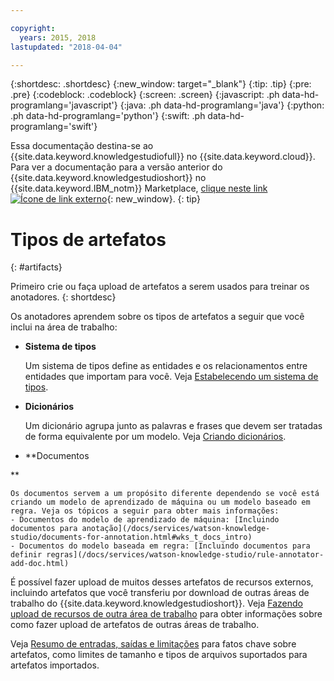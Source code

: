 ```yaml
---

copyright:
  years: 2015, 2018
lastupdated: "2018-04-04"

---
```


{:shortdesc: .shortdesc}
{:new_window: target="_blank"}
{:tip: .tip}
{:pre: .pre}
{:codeblock: .codeblock}
{:screen: .screen}
{:javascript: .ph data-hd-programlang='javascript'}
{:java: .ph data-hd-programlang='java'}
{:python: .ph data-hd-programlang='python'}
{:swift: .ph data-hd-programlang='swift'}

Essa documentação destina-se ao {{site.data.keyword.knowledgestudiofull}} no {{site.data.keyword.cloud}}. Para ver a documentação para a versão anterior do {{site.data.keyword.knowledgestudioshort}} no {{site.data.keyword.IBM_notm}} Marketplace, [clique neste link ![Ícone de link externo](../../icons/launch-glyph.svg "Ícone de link externo")](https://{DomainName}/docs/services/knowledge-studio/artifacts.html){: new_window}.
{: tip}

# Tipos de artefatos
{: #artifacts}

Primeiro crie ou faça upload de artefatos a serem usados para treinar os anotadores.
{: shortdesc}

Os anotadores aprendem sobre os tipos de artefatos a seguir que você inclui na área de trabalho:

- **Sistema de tipos**

    Um sistema de tipos define as entidades e os relacionamentos entre entidades que importam para você. Veja [Estabelecendo um sistema de tipos](/docs/services/watson-knowledge-studio/typesystem.html).

- **Dicionários**

    Um dicionário agrupa junto as palavras e frases que devem ser tratadas de forma equivalente por um modelo. Veja [Criando dicionários](/docs/services/watson-knowledge-studio/dictionaries.html).

- **Documentos

**

    Os documentos servem a um propósito diferente dependendo se você está criando um modelo de aprendizado de máquina ou um modelo baseado em regra. Veja os tópicos a seguir para obter mais informações:
    - Documentos do modelo de aprendizado de máquina: [Incluindo documentos para anotação](/docs/services/watson-knowledge-studio/documents-for-annotation.html#wks_t_docs_intro)
    - Documentos do modelo baseada em regra: [Incluindo documentos para definir regras](/docs/services/watson-knowledge-studio/rule-annotator-add-doc.html)

É possível fazer upload de muitos desses artefatos de recursos externos, incluindo artefatos que você transferiu por download de outras áreas de trabalho do {{site.data.keyword.knowledgestudioshort}}. Veja [Fazendo upload de recursos de outra área de trabalho](/docs/services/watson-knowledge-studio/exportimport.html) para obter informações sobre como fazer upload de artefatos de outras áreas de trabalho.

Veja [Resumo de entradas, saídas e limitações](/docs/services/watson-knowledge-studio/create-project.html#wks_formats) para fatos chave sobre artefatos, como limites de tamanho e tipos de arquivos suportados para artefatos importados.

